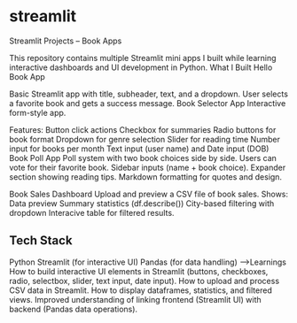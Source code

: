 # streamlit
Streamlit Projects – Book Apps

This repository contains multiple Streamlit mini apps I built while learning interactive dashboards and UI development in Python.
What I Built
Hello Book App

Basic Streamlit app with title, subheader, text, and a dropdown.
User selects a favorite book and gets a success message.
Book Selector App
Interactive form-style app.

Features:
Button click actions
Checkbox for summaries
Radio buttons for book format
Dropdown for genre selection
Slider for reading time
Number input for books per month
Text input (user name) and Date input (DOB)
Book Poll App
Poll system with two book choices side by side.
Users can vote for their favorite book.
Sidebar inputs (name + book choice).
Expander section showing reading tips.
Markdown formatting for quotes and design.

Book Sales Dashboard
Upload and preview a CSV file of book sales.
Shows:
Data preview
Summary statistics (df.describe())
City-based filtering with dropdown
Interacive table for filtered results.

Tech Stack
------------
Python
Streamlit (for interactive UI)
Pandas (for data handling)
-->Learnings
How to build interactive UI elements in Streamlit (buttons, checkboxes, radio, selectbox, slider, text input, date input).
How to upload and process CSV data in Streamlit.
How to display dataframes, statistics, and filtered views.
Improved understanding of linking frontend (Streamlit UI) with backend (Pandas data operations).
